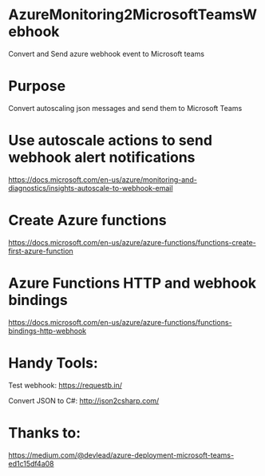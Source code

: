 # AzureMonitoring2MicrosoftTeamsWebhook
Convert and Send azure webhook event to Microsoft teams

# Purpose
Convert autoscaling json messages and send them to Microsoft Teams

# Use autoscale actions to send webhook alert notifications
https://docs.microsoft.com/en-us/azure/monitoring-and-diagnostics/insights-autoscale-to-webhook-email

# Create Azure functions
https://docs.microsoft.com/en-us/azure/azure-functions/functions-create-first-azure-function

# Azure Functions HTTP and webhook bindings
https://docs.microsoft.com/en-us/azure/azure-functions/functions-bindings-http-webhook


# Handy Tools:
Test webhook:
https://requestb.in/

Convert JSON to C#:
http://json2csharp.com/

# Thanks to:
https://medium.com/@devlead/azure-deployment-microsoft-teams-ed1c15df4a08
